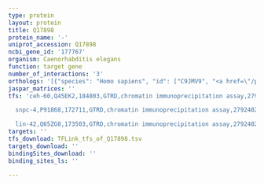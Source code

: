 ```yaml
---
type: protein
layout: protein
title: Q17898
protein_name: '-'
uniprot_accession: Q17898
ncbi_gene_id: '177767'
organism: Caenorhabditis elegans
function: target gene
number_of_interactions: '3'
orthologs: '[{"species": "Homo sapiens", "id": ["C9JMV9", "<a href=\"/protein/q03154\">Q03154</a>"]}, {"species": "Mus musculus", "id": ["<a href=\"/protein/a0a0r4j050\">A0A0R4J050</a>"]}, {"species": "Rattus norvegicus", "id": ["<a href=\"/protein/q6ays7\">Q6AYS7</a>"]}, {"species": "Drosophila melanogaster", "id": ["<a href=\"/protein/q9i7k3\">Q9I7K3</a>", "<a href=\"/protein/q9vcr2\">Q9VCR2</a>", "<a href=\"/protein/q8t490\">Q8T490</a>", "<a href=\"/protein/q9vcr0\">Q9VCR0</a>", "<a href=\"/protein/q9vcq8\">Q9VCQ8</a>"]}, {"species": "Danio rerio", "id": ["<a href=\"/protein/f1qz04\">F1QZ04</a>"]}]'
jaspar_matrices: ''
tfs: 'ceh-60,Q45EK2,184803,GTRD,chromatin immunoprecipitation assay,27924024%5Buid%5D,No

  snpc-4,P91868,172711,GTRD,chromatin immunoprecipitation assay,27924024%5Buid%5D,No

  lin-42,Q65ZG8,173503,GTRD,chromatin immunoprecipitation assay,27924024%5Buid%5D,No'
targets: ''
tfs_download: TFLink_tfs_of_Q17898.tsv
targets_download: ''
bindingSites_download: ''
binding_sites_ls: ''

---
```

